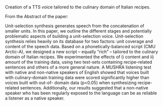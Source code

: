 Creation of a TTS voice tailored to the culinary domain of Italian recipes.

From the Abstract of the paper:

Unit-selection synthesis generates speech from the concatenation of smaller units. In this paper, we outline the different stages and potentially problematic aspects of building a unit-selection voice. Unit-selection synthesis relies heavily on its database for two factors: unit coverage and content of the speech data. Based on a phonetically-balanced script (CMU Arctic-A), we designed a new script – equally “rich” – tailored to the culinary domain of Italian recipes. We experimented the effects of i) content and ii) amount of the training data, using two test-sets containing recipe-related sentences and others of a more general nature. A MUSHRA listening test with native and non-native speakers of English showed that voices built with culinary-domain training data were scored significantly higher than voices built with out-of- domain data (p<0.05) when synthesizing recipe-related sentences. Additionally, our results suggested that a non-native speaker who has been regularly exposed to the language can be as reliable a listener as a native speaker.